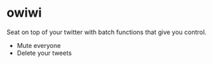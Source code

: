 owiwi
=====

Seat on top of your twitter with batch functions that give you control.

- Mute everyone
- Delete your tweets

